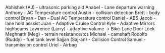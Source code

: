 Abhishek (AJ) - ultrasonic parking aid
Anabel - Lane departure warning
Anthony - AC Temperature control
Austin - collision detection
Brett - body control
Bryan -
Dan - Dual AC Temperature control
Daniel - ABS
Jacob - lane hold asssist
Juan - Adaptive Cruise Control
Kyle - Adaptive Mirrors highbeams
Lawrence (Larry) - adaptive volume -> Bike-Lane Door Lock
Meghnath (Meg) - terrain resistance/tcs
Michael - camshaft
Rodolfo (Ruddy) - fuel tank level
Sajjan (Saj-an) - Collision Control
Samuel - transmission control
Uriel - Airbag

